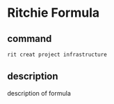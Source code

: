 # Ritchie Formula

## command

```bash
rit creat project infrastructure
```

## description

description of formula
